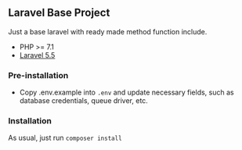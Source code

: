 ## Laravel Base Project
Just a base laravel with ready made method function include.

- PHP >= 7.1
- [Laravel 5.5](https://laravel.com/docs/5.5)

### Pre-installation
- Copy .env.example into `.env` and update necessary fields, such as database credentials, queue driver, etc.

### Installation
As usual, just run `composer install`